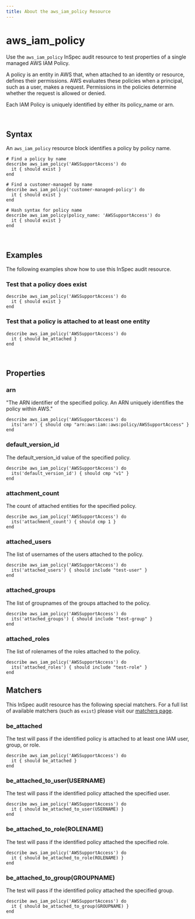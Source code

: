 ```yaml
---
title: About the aws_iam_policy Resource
---
```


# aws_iam_policy

Use the `aws_iam_policy` InSpec audit resource to test properties of a single managed AWS IAM Policy.

A policy is an entity in AWS that, when attached to an identity or resource, defines their permissions. AWS evaluates these policies when a principal, such as a user, makes a request. Permissions in the policies determine whether the request is allowed or denied. 

Each IAM Policy is uniquely identified by either its policy_name or arn.

<br>

## Syntax

An `aws_iam_policy` resource block identifies a policy by policy name.

    # Find a policy by name
    describe aws_iam_policy('AWSSupportAccess') do
      it { should exist }
    end

    # Find a customer-managed by name
    describe aws_iam_policy('customer-managed-policy') do
      it { should exist }
    end

    # Hash syntax for policy name
    describe aws_iam_policy(policy_name: 'AWSSupportAccess') do
      it { should exist }
    end

<br>

## Examples

The following examples show how to use this InSpec audit resource.

### Test that a policy does exist

    describe aws_iam_policy('AWSSupportAccess') do
      it { should exist }
    end

### Test that a policy is attached to at least one entity

    describe aws_iam_policy('AWSSupportAccess') do
      it { should be_attached }
    end

<br>

## Properties

### arn

"The ARN identifier of the specified policy. An ARN uniquely identifies the policy within AWS."

    describe aws_iam_policy('AWSSupportAccess') do
      its('arn') { should cmp "arn:aws:iam::aws:policy/AWSSupportAccess" }
    end

### default_version_id

The default_version_id value of the specified policy.

    describe aws_iam_policy('AWSSupportAccess') do
      its('default_version_id') { should cmp "v1" }
    end

### attachment_count

The count of attached entities for the specified policy.

    describe aws_iam_policy('AWSSupportAccess') do
      its('attachment_count') { should cmp 1 }
    end

### attached_users

The list of usernames of the users attached to the policy.

    describe aws_iam_policy('AWSSupportAccess') do
      its('attached_users') { should include "test-user" }
    end

### attached_groups

The list of groupnames of the groups attached to the policy.

    describe aws_iam_policy('AWSSupportAccess') do
      its('attached_groups') { should include "test-group" }
    end

### attached_roles

The list of rolenames of the roles attached to the policy.

    describe aws_iam_policy('AWSSupportAccess') do
      its('attached_roles') { should include "test-role" }
    end

## Matchers

This InSpec audit resource has the following special matchers. For a full list of available matchers (such as `exist`) please visit our [matchers page](https://www.inspec.io/docs/reference/matchers/).

### be_attached

The test will pass if the identified policy is attached to at least one IAM user, group, or role.

    describe aws_iam_policy('AWSSupportAccess') do
      it { should be_attached }
    end

### be_attached_to_user(USERNAME)

The test will pass if the identified policy attached the specified user.

    describe aws_iam_policy('AWSSupportAccess') do
      it { should be_attached_to_user(USERNAME) }
    end

### be_attached_to_role(ROLENAME)

The test will pass if the identified policy attached the specified role.

    describe aws_iam_policy('AWSSupportAccess') do
      it { should be_attached_to_role(ROLENAME) }
    end


### be_attached_to_group(GROUPNAME)

The test will pass if the identified policy attached the specified group.

    describe aws_iam_policy('AWSSupportAccess') do
      it { should be_attached_to_group(GROUPNAME) }
    end
